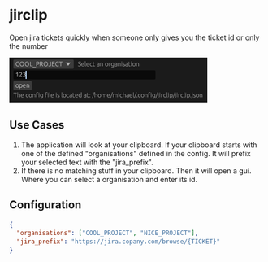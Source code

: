 # jirclip
Open jira tickets quickly when someone only gives you the ticket id or only the number

![SCREENSHOT](docs/screenshot.png)

## Use Cases
1. The application will look at your clipboard. If your clipboard starts with one of the defined "organisations" defined in the config. It will prefix your selected text with the "jira_prefix".
2. If there is no matching stuff in your clipboard. Then it will open a gui. Where you can select a organisation and enter its id.

## Configuration
``` json
{
  "organisations": ["COOL_PROJECT", "NICE_PROJECT"],
  "jira_prefix": "https://jira.copany.com/browse/{TICKET}"
}
```
